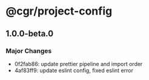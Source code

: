 # @cgr/project-config

## 1.0.0-beta.0

### Major Changes

- 0f2fab86: update prettier pipeline and import order
- 4af83ff9: update eslint config, fixed eslint error
